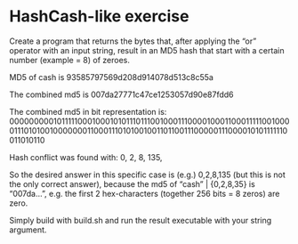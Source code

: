# HashCash-like exercise

Create a program that returns the bytes that, after applying the “or” operator with an input string, result in an MD5 hash that start with a certain number (example = 8) of zeroes.
 
MD5 of cash is 93585797569d208d914078d513c8c55a

The combined md5 is 007da27771c47ce1253057d90e87fdd6

The combined md5 in bit representation is: 000000000101111100010001010111011100100011100001000110001111100100001110101001000000011000111010100100110110011100000111000010101111110011010110

Hash conflict was found with: 0, 2, 8, 135,
 
So the desired answer in this specific case is (e.g.) 0,2,8,135 (but this is not the only correct answer), because the md5 of “cash” | {0,2,8,35} is “007da…”, e.g. the first 2 hex-characters (together 256 bits = 8 zeros) are zero.

Simply build with build.sh and run the result executable with your string argument.
